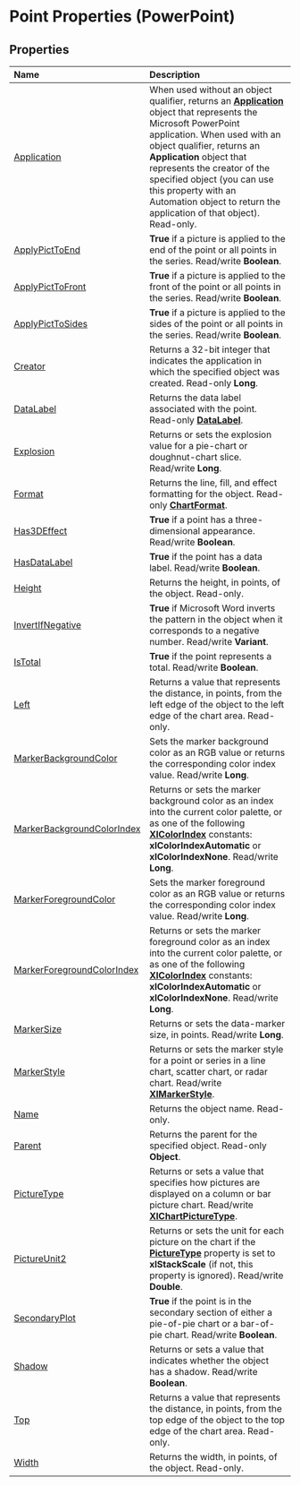 
# Point Properties (PowerPoint)

## Properties



|**Name**|**Description**|
|:-----|:-----|
|[Application](db284e86-951e-ada6-5690-75d2ca2245b6.md)|When used without an object qualifier, returns an  **[Application](978c2b99-4271-b953-4283-73b5f3d96f41.md)** object that represents the Microsoft PowerPoint application. When used with an object qualifier, returns an **Application** object that represents the creator of the specified object (you can use this property with an Automation object to return the application of that object). Read-only.|
|[ApplyPictToEnd](5b1a3168-9a77-55e0-9d9c-edd66fd338d2.md)|**True** if a picture is applied to the end of the point or all points in the series. Read/write **Boolean**.|
|[ApplyPictToFront](c883883d-ad54-ef4b-c749-a4efe721a96f.md)|**True** if a picture is applied to the front of the point or all points in the series. Read/write **Boolean**.|
|[ApplyPictToSides](0becd070-eb00-7aa4-77ec-c5867b36cae3.md)|**True** if a picture is applied to the sides of the point or all points in the series. Read/write **Boolean**.|
|[Creator](60c7a46e-6ea9-5011-7128-9e91ce287f82.md)|Returns a 32-bit integer that indicates the application in which the specified object was created. Read-only  **Long**.|
|[DataLabel](0f202f4c-2627-09e0-38d8-fd51aa1cdfb1.md)|Returns the data label associated with the point. Read-only  **[DataLabel](a17d23c5-0361-9129-28e5-b892f6966bda.md)**.|
|[Explosion](de7d81aa-bbee-3af5-f38a-74ff7b11c88e.md)|Returns or sets the explosion value for a pie-chart or doughnut-chart slice. Read/write  **Long**.|
|[Format](e7e37e8b-7251-922c-b436-8ae6c955a08d.md)|Returns the line, fill, and effect formatting for the object. Read-only  **[ChartFormat](bba095c6-2abf-eb14-10d4-35686c06941c.md)**.|
|[Has3DEffect](64ace672-05b5-504c-62dc-8dcaed2e2fd7.md)|**True** if a point has a three-dimensional appearance. Read/write **Boolean**.|
|[HasDataLabel](bb0e96e7-5280-c074-5278-f8e5acb7bab3.md)|**True** if the point has a data label. Read/write **Boolean**.|
|[Height](e618c9e4-fda4-d584-3ddf-9b8e589b382a.md)|Returns the height, in points, of the object. Read-only.|
|[InvertIfNegative](eb1e9b32-6001-353c-c205-9e75d1947b0d.md)|**True** if Microsoft Word inverts the pattern in the object when it corresponds to a negative number. Read/write **Variant**.|
|[IsTotal](3692deb0-71cd-2cfc-163a-3ab4fe831a04.md)|**True** if the point represents a total. Read/write **Boolean**.|
|[Left](13121d9c-833f-c1c6-3295-6098c8939b7f.md)|Returns a value that represents the distance, in points, from the left edge of the object to the left edge of the chart area. Read-only.|
|[MarkerBackgroundColor](afb56414-a2f4-944d-5b69-014ae5374719.md)|Sets the marker background color as an RGB value or returns the corresponding color index value. Read/write  **Long**.|
|[MarkerBackgroundColorIndex](357a97f9-d20a-6761-5977-23ee526a277a.md)|Returns or sets the marker background color as an index into the current color palette, or as one of the following  **[XlColorIndex](e9d26c5b-26f8-7baf-5f53-4beac789add3.md)** constants: **xlColorIndexAutomatic** or **xlColorIndexNone**. Read/write **Long**.|
|[MarkerForegroundColor](cf0dc6ba-eb97-164d-6c95-d13b75805931.md)|Sets the marker foreground color as an RGB value or returns the corresponding color index value. Read/write  **Long**.|
|[MarkerForegroundColorIndex](9fb6b350-3eee-305c-dd64-6e3ac009aabc.md)|Returns or sets the marker foreground color as an index into the current color palette, or as one of the following  **[XlColorIndex](e9d26c5b-26f8-7baf-5f53-4beac789add3.md)** constants: **xlColorIndexAutomatic** or **xlColorIndexNone**. Read/write **Long**.|
|[MarkerSize](e8df4fac-34e4-10d1-b1eb-82eae7453760.md)|Returns or sets the data-marker size, in points. Read/write  **Long**.|
|[MarkerStyle](76d0d681-40f7-b4b8-c18f-3c57f8b60330.md)|Returns or sets the marker style for a point or series in a line chart, scatter chart, or radar chart. Read/write  **[XlMarkerStyle](ec213196-0993-526a-48ca-80f92385a0bf.md)**.|
|[Name](11f8d0f2-e82a-6b61-e696-b003e5fa52dd.md)|Returns the object name. Read-only.|
|[Parent](1de8ff78-af73-f73d-1899-8d3e3998f7cb.md)|Returns the parent for the specified object. Read-only  **Object**.|
|[PictureType](c523316f-3834-e30d-ef2a-95f9be29a110.md)|Returns or sets a value that specifies how pictures are displayed on a column or bar picture chart. Read/write  **[XlChartPictureType](ed2a241c-1362-16c3-660a-781d7915257e.md)**.|
|[PictureUnit2](3e221489-f24e-f939-78dd-4c5c6a5413d0.md)|Returns or sets the unit for each picture on the chart if the  **[PictureType](c523316f-3834-e30d-ef2a-95f9be29a110.md)** property is set to **xlStackScale** (if not, this property is ignored). Read/write **Double**.|
|[SecondaryPlot](37bba3d7-2bb7-fd46-eaf8-eb8b44aa071c.md)|**True** if the point is in the secondary section of either a pie-of-pie chart or a bar-of-pie chart. Read/write **Boolean**.|
|[Shadow](c3b60bbe-55a1-5ef0-1379-20e859007861.md)|Returns or sets a value that indicates whether the object has a shadow. Read/write  **Boolean**.|
|[Top](7da804b0-ea52-70b5-439c-b27b3e29d414.md)|Returns a value that represents the distance, in points, from the top edge of the object to the top edge of the chart area. Read-only.|
|[Width](868c1e23-f710-7679-0d3d-7f826510042e.md)|Returns the width, in points, of the object. Read-only.|
